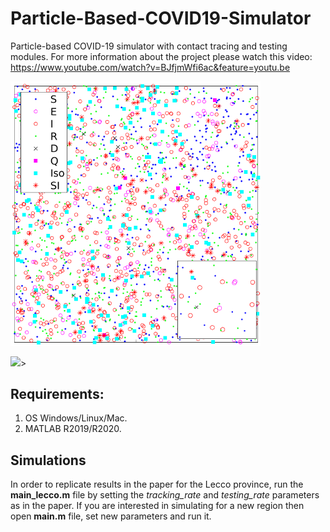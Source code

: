 # Particle-Based-COVID19-Simulator
Particle-based COVID-19 simulator with contact tracing and testing modules.
For more information about the project please watch this video: https://www.youtube.com/watch?v=BJfjmWfi6ac&feature=youtu.be 

<img src="https://raw.githubusercontent.com/IS2AI/Particle-Based-COVID19-Simulator/main/particles_on_map.png" width="400">

<img src="https://raw.githubusercontent.com/IS2AI/Particle-Based-COVID19-Simulator/main/particles_based_epidemic_simulation.gif">>

## Requirements:
1. OS Windows/Linux/Mac.
2. MATLAB R2019/R2020.

## Simulations
In order to replicate results in the paper for the Lecco province, run the **main_lecco.m** file
by setting the *tracking_rate* and *testing_rate* parameters as in the paper.
If you are interested in simulating for a new region then open **main.m** file, set new parameters
and run it. 


